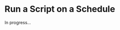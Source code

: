 <meta sectionIndex="3"><meta url="https://github.com/johnlindquist/kit/discussions/806">
<meta id="D_kwDOEu7MBc4AP9Tc">
<meta title="Run a Script on a Schedule">
<meta section="Script Options">
<meta i="1">    
<meta path="docs/run-a-script-on-a-schedule">    

# Run a Script on a Schedule  

In progress...